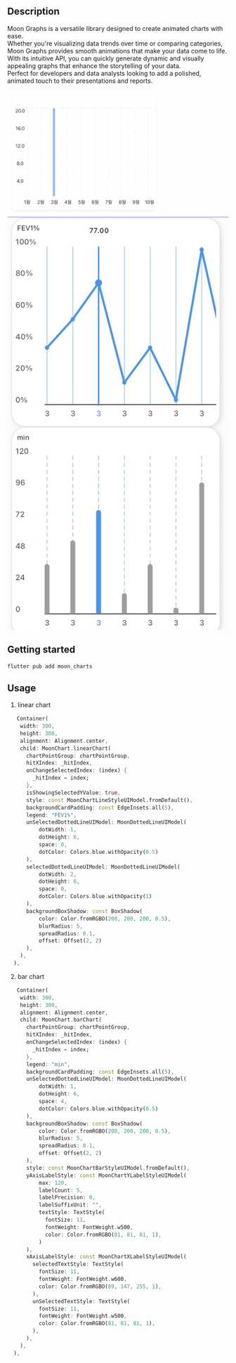 

## Description
Moon Graphs is a versatile library designed to create animated charts with ease. <br />
Whether you're visualizing data trends over time or comparing categories, Moon Graphs provides smooth animations that make your data come to life. <br /> 
With its intuitive API, you can quickly generate dynamic and visually appealing graphs that enhance the storytelling of your data. <br />
Perfect for developers and data analysts looking to add a polished, animated touch to their presentations and reports. <br />

![Group 10.png](Group%2010.png)
![Group 11.png](Group%2011.png)

## Getting started

```
flutter pub add moon_charts
```

## Usage

1. linear chart
``` dart
   Container(
    width: 300,
    height: 300,
    alignment: Alignment.center,
    child: MoonChart.linearChart(
      chartPointGroup: chartPointGroup,
      hitXIndex: _hitIndex,
      onChangeSelectedIndex: (index) {
        _hitIndex = index;
      },
      isShowingSelectedYValue: true,
      style: const MoonChartLineStyleUIModel.fromDefault(),
      backgroundCardPadding: const EdgeInsets.all(5),
      legend: "FEV1%",
      unSelectedDottedLineUIModel: MoonDottedLineUIModel(
          dotWidth: 1,
          dotHeight: 6,
          space: 0,
          dotColor: Colors.blue.withOpacity(0.5)
      ),
      selectedDottedLineUIModel: MoonDottedLineUIModel(
          dotWidth: 2,
          dotHeight: 6,
          space: 0,
          dotColor: Colors.blue.withOpacity(1)
      ),
      backgroundBoxShadow: const BoxShadow(
          color: Color.fromRGBO(200, 200, 200, 0.5),
          blurRadius: 5,
          spreadRadius: 0.1,
          offset: Offset(2, 2)
      ),
    ),
  ),
```

2. bar chart
``` dart
   Container(
    width: 300,
    height: 300,
    alignment: Alignment.center,
    child: MoonChart.barChart(
      chartPointGroup: chartPointGroup,
      hitXIndex: _hitIndex,
      onChangeSelectedIndex: (index) {
        _hitIndex = index;
      },
      legend: "min",
      backgroundCardPadding: const EdgeInsets.all(5),
      unSelectedDottedLineUIModel: MoonDottedLineUIModel(
          dotWidth: 1,
          dotHeight: 6,
          space: 4,
          dotColor: Colors.blue.withOpacity(0.5)
      ),
      backgroundBoxShadow: const BoxShadow(
          color: Color.fromRGBO(200, 200, 200, 0.5),
          blurRadius: 5,
          spreadRadius: 0.1,
          offset: Offset(2, 2)
      ),
      style: const MoonChartBarStyleUIModel.fromDefault(),
      yAxisLabelStyle: const MoonChartYLabelStyleUIModel(
          max: 120,
          labelCount: 5,
          labelPrecision: 0,
          labelSuffixUnit: "",
          textStyle: TextStyle(
            fontSize: 11,
            fontWeight: FontWeight.w500,
            color: Color.fromRGBO(81, 81, 81, 1),
          )
      ),
      xAxisLabelStyle: const MoonChartXLabelStyleUIModel(
        selectedTextStyle: TextStyle(
          fontSize: 11,
          fontWeight: FontWeight.w600,
          color: Color.fromRGBO(89, 147, 255, 1),
        ),
        unSelectedTextStyle: TextStyle(
          fontSize: 11,
          fontWeight: FontWeight.w500,
          color: Color.fromRGBO(81, 81, 81, 1),
        ),
      ),
    ),
  ),
```
